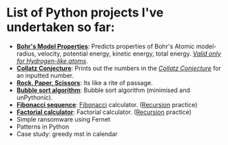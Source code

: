 # List of Python projects I've undertaken so far: 
- **[Bohr's Model Properties](https://github.com/syswraith/python-projects/blob/main/bohr_calc.py)**: Predicts properties of Bohr's Atomic model- radius, velocity, potential energy, kinetic energy, total energy. *[Valid only for Hydrogen-like atoms](https://en.wikipedia.org/wiki/Bohr_model#Shortcomings)*.
- **[Collatz Conjecture](https://github.com/syswraith/python-projects/blob/main/collatzConjecture.py)**: Prints out the numbers in the *[Collatz Conjecture](https://en.wikipedia.org/wiki/Collatz_conjecture)* for an inputted number.
- **[Rock, Paper, Scissors](https://github.com/syswraith/python-projects/blob/main/rock_paper_scissors.py)**: Its like a rite of passage.
- **[Bubble sort algorithm](https://github.com/syswraith/python-projects/blob/main/bubble_sort.py)**: Bubble sort algorithm (minimised and unPythonic).
- **[Fibonacci sequence](https://github.com/syswraith/python-projects/blob/main/fibonacci.py)**: [Fibonacci](https://en.wikipedia.org/wiki/Fibonacci_sequence) calculator. ([Recursion](https://en.wikipedia.org/wiki/Recursion_(computer_science)) practice)
- **[Factorial calculator](https://github.com/syswraith/python-projects/blob/main/factorial.py)**: Factorial calculator. ([Recursion](https://en.wikipedia.org/wiki/Recursion_(computer_science)) practice)
- Simple ransomware using Fernet
- Patterns in Python
- Case study: greedy mst in calendar

